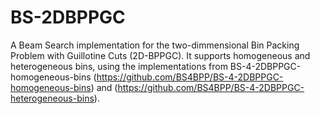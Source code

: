 # BS-2DBPPGC

A Beam Search implementation for the two-dimmensional Bin Packing Problem with Guillotine Cuts (2D-BPPGC). It supports homogeneous and heterogeneous bins, using the implementations from BS-4-2DBPPGC-homogeneous-bins (https://github.com/BS4BPP/BS-4-2DBPPGC-homogeneous-bins) and (https://github.com/BS4BPP/BS-4-2DBPPGC-heterogeneous-bins).
